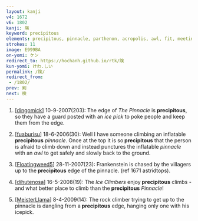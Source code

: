 ```yaml
---
layout: kanji
v4: 1672
v6: 1802
kanji: 険
keyword: precipitous
elements: precipitous, pinnacle, parthenon, acropolis, awl, fit, meeting, umbrella, mouth, person
strokes: 11
image: E999BA
on-yomi: ケン
redirect_to: https://hochanh.github.io/rtk/険
kun-yomi: けわ.しい
permalink: /険/
redirect_from:
 - /1802/
prev: 剣
next: 検
---
```


1) [<a href="http://kanji.koohii.com/profile/dingomick">dingomick</a>] 10-9-2007(203): The edge of <em>The Pinnacle</em> is <strong>precipitous</strong>, so they have a guard posted with an <em>ice pick</em> to poke people and keep them from the edge.

2) [<a href="http://kanji.koohii.com/profile/fuaburisu">fuaburisu</a>] 18-6-2006(30): Well I have someone climbing an inflatable<strong> precipitous</strong> <em>pinnacle</em>. Once at the top it is so<strong> precipitous</strong> that the person is afraid to climb down and instead punctures the inflatable <em>pinnacle</em> with an <em>awl</em> to get safely and slowly back to the ground.

3) [<a href="http://kanji.koohii.com/profile/Floatingweed5">Floatingweed5</a>] 28-11-2007(23): Frankenstein is chased by the villagers up to the<strong> precipitous</strong> edge of the pinnacle. (ref 1671 astridtops).

4) [<a href="http://kanji.koohii.com/profile/dihutenosa">dihutenosa</a>] 16-5-2008(19): The <em>Ice Climbers</em> enjoy<strong> precipitous</strong> climbs - and what better place to climb than the<strong> precipitous</strong> <em>Pinnacle</em>!

5) [<a href="http://kanji.koohii.com/profile/MeisterLlama">MeisterLlama</a>] 8-4-2009(14): The rock climber trying to get up to the pinnacle is dangling from a<strong> precipitous</strong> edge, hanging only one with his icepick.

